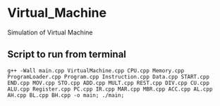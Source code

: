 # Virtual_Machine

Simulation of Virtual Machine

## Script to run from terminal
```
g++ -Wall main.cpp VirtualMachine.cpp CPU.cpp Memory.cpp ProgramLoader.cpp Program.cpp Instruction.cpp Data.cpp START.cpp END.cpp MOV.cpp STO.cpp ADD.cpp MULT.cpp REST.cpp DIV.cpp CU.cpp ALU.cpp Register.cpp PC.cpp IR.cpp MAR.cpp MBR.cpp ACC.cpp AL.cpp AH.cpp BL.cpp BH.cpp -o main; ./main;
```
